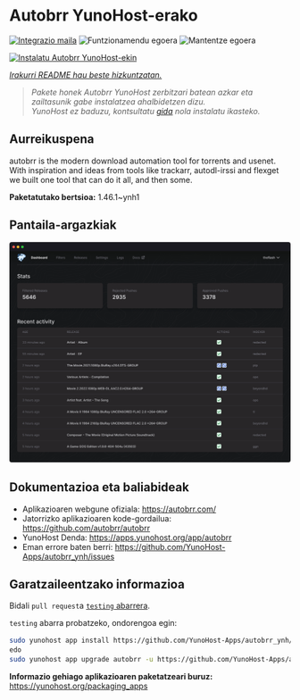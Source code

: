 <!--
Ohart ongi: README hau automatikoki sortu da <https://github.com/YunoHost/apps/tree/master/tools/readme_generator>ri esker
EZ editatu eskuz.
-->

# Autobrr YunoHost-erako

[![Integrazio maila](https://dash.yunohost.org/integration/autobrr.svg)](https://ci-apps.yunohost.org/ci/apps/autobrr/) ![Funtzionamendu egoera](https://ci-apps.yunohost.org/ci/badges/autobrr.status.svg) ![Mantentze egoera](https://ci-apps.yunohost.org/ci/badges/autobrr.maintain.svg)

[![Instalatu Autobrr YunoHost-ekin](https://install-app.yunohost.org/install-with-yunohost.svg)](https://install-app.yunohost.org/?app=autobrr)

*[Irakurri README hau beste hizkuntzatan.](./ALL_README.md)*

> *Pakete honek Autobrr YunoHost zerbitzari batean azkar eta zailtasunik gabe instalatzea ahalbidetzen dizu.*  
> *YunoHost ez baduzu, kontsultatu [gida](https://yunohost.org/install) nola instalatu ikasteko.*

## Aurreikuspena

autobrr is the modern download automation tool for torrents and usenet. With inspiration and ideas from tools like trackarr, autodl-irssi and flexget we built one tool that can do it all, and then some.

**Paketatutako bertsioa:** 1.46.1~ynh1

## Pantaila-argazkiak

![Autobrr(r)en pantaila-argazkia](./doc/screenshots/autobrr-front.png)

## Dokumentazioa eta baliabideak

- Aplikazioaren webgune ofiziala: <https://autobrr.com/>
- Jatorrizko aplikazioaren kode-gordailua: <https://github.com/autobrr/autobrr>
- YunoHost Denda: <https://apps.yunohost.org/app/autobrr>
- Eman errore baten berri: <https://github.com/YunoHost-Apps/autobrr_ynh/issues>

## Garatzaileentzako informazioa

Bidali `pull request`a [`testing` abarrera](https://github.com/YunoHost-Apps/autobrr_ynh/tree/testing).

`testing` abarra probatzeko, ondorengoa egin:

```bash
sudo yunohost app install https://github.com/YunoHost-Apps/autobrr_ynh/tree/testing --debug
edo
sudo yunohost app upgrade autobrr -u https://github.com/YunoHost-Apps/autobrr_ynh/tree/testing --debug
```

**Informazio gehiago aplikazioaren paketatzeari buruz:** <https://yunohost.org/packaging_apps>
